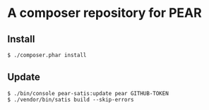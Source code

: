 # A composer repository for PEAR

## Install

```sh
$ ./composer.phar install
```

## Update

```
$ ./bin/console pear-satis:update pear GITHUB-TOKEN
$ ./vendor/bin/satis build --skip-errors
```
